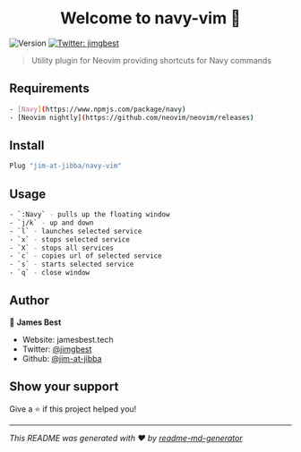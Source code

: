 <h1 align="center">Welcome to navy-vim 👋</h1>
<p>
  <img alt="Version" src="https://img.shields.io/badge/version-1.0-blue.svg?cacheSeconds=2592000" />
  <a href="https://twitter.com/jimgbest" target="_blank">
    <img alt="Twitter: jimgbest" src="https://img.shields.io/twitter/follow/jimgbest.svg?style=social" />
  </a>
</p>

> Utility plugin for Neovim providing shortcuts for Navy commands

## Requirements

```sh
- [Navy](https://www.npmjs.com/package/navy)
- [Neovim nightly](https://github.com/neovim/neovim/releases)

```

## Install

```sh
Plug "jim-at-jibba/navy-vim"
```

## Usage

```sh
- `:Navy` - pulls up the floating window
- `j/k` - up and down
- `l` - launches selected service
- `x` - stops selected service
- `X` - stops all services
- `c` - copies url of selected service
- `s` - starts selected service
- `q` - close window
```

## Author

👤 **James Best**

* Website: jamesbest.tech
* Twitter: [@jimgbest](https://twitter.com/jimgbest)
* Github: [@jim-at-jibba](https://github.com/jim-at-jibba)

## Show your support

Give a ⭐️ if this project helped you!

***
_This README was generated with ❤️ by [readme-md-generator](https://github.com/kefranabg/readme-md-generator)_
